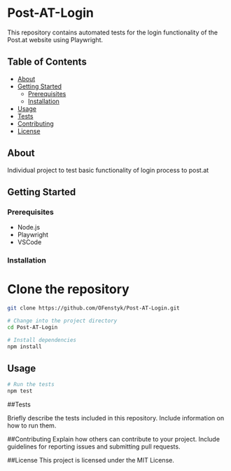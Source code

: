# Post-AT-Login

This repository contains automated tests for the login functionality of the Post.at website using Playwright.

## Table of Contents

- [About](#about)
- [Getting Started](#getting-started)
  - [Prerequisites](#prerequisites)
  - [Installation](#installation)
- [Usage](#usage)
- [Tests](#tests)
- [Contributing](#contributing)
- [License](#license)

## About

Individual project to test basic functionality of login process to post.at

## Getting Started

### Prerequisites

- Node.js
- Playwright
- VSCode

### Installation

# Clone the repository

````bash
git clone https://github.com/OFenstyk/Post-AT-Login.git

# Change into the project directory
cd Post-AT-Login

# Install dependencies
npm install
````

## Usage

````bash
# Run the tests
npm test
````

##Tests

Briefly describe the tests included in this repository. Include information on how to run them.

##Contributing
Explain how others can contribute to your project. Include guidelines for reporting issues and submitting pull requests.

##License
This project is licensed under the MIT License.
